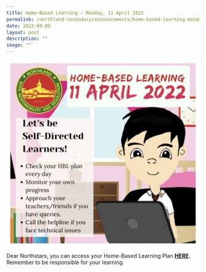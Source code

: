 ```yaml
---
title: Home–Based Learning – Monday, 11 April 2022
permalink: /northland-secondary/announcements/home-based-learning-monday-11-april-2022/
date: 2022-04-09
layout: post
description: ""
image: ""
---
```

<img src="/images/a8.jpg">
<p>Dear Northstars, you can access your Home-Based Learning Plan&nbsp;<strong><a href="/student-matters/home-based-learning-guide" target="_blank" rel="noopener">HERE</a></strong>. Remember to be responsible for your learning.</p>